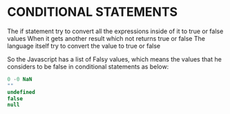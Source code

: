 # CONDITIONAL STATEMENTS

The if statement try to convert all the expressions inside of it to
true or false values
When it gets another result which not returns true or false
The language itself try to convert the value to true or false

So the Javascript has a list of Falsy values, which means the
values that he considers to be false in conditional statements as below:

```js
0 -0 NaN
""
undefined
false
null
```
